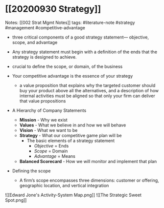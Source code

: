 # [[20200930 Strategy]]

Notes: 
		[[002 Strat Mgmt Notes]] 
tags: #literature-note #strategy #management #competitive-advantage

 - three critical components of a good strategy statement— objective, scope, and advantage
 - Any strategy statement must begin with a definition of the ends that the strategy is designed to achieve.
 - crucial to define the scope, or domain, of the business
 - Your competitive advantage is the essence of your strategy
	 - a value proposition that explains why the targeted customer should buy your product above all the alternatives, and a description of how internal activities must be aligned so that only your firm can deliver that value propositions
 - A Hierarchy of Company Statements
	 - **Mission** - Why we exist
	 - **Values** - What we believe in and how we will behave
	 - **Vision** - What we want to be 
	 - **Strategy** - What our competitive game plan will be 
		 - The basic elements of a strategy statement
			 - *Objective* = Ends
			 - *Scope* = Domain
			 - *Advantage* = Means
	 - **Balanced Scorecard** - How we will monitor and implement that plan

- Defining the scope
	- A firm’s scope encompasses three dimensions: customer or offering, geographic location, and vertical integration





![[Edward Jone's Activity-System Map.png]]
![[The Strategic Sweet Spot.png]]